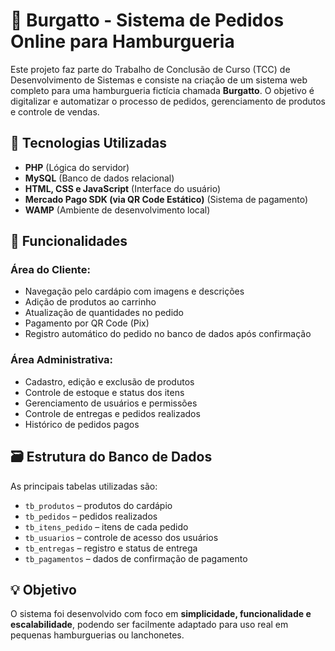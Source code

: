 # 🍔 Burgatto - Sistema de Pedidos Online para Hamburgueria

Este projeto faz parte do Trabalho de Conclusão de Curso (TCC) de Desenvolvimento de Sistemas e consiste na criação de um sistema web completo para uma hamburgueria fictícia chamada **Burgatto**. O objetivo é digitalizar e automatizar o processo de pedidos, gerenciamento de produtos e controle de vendas.

## 🔧 Tecnologias Utilizadas

- **PHP** (Lógica do servidor)
- **MySQL** (Banco de dados relacional)
- **HTML, CSS e JavaScript** (Interface do usuário)
- **Mercado Pago SDK (via QR Code Estático)** (Sistema de pagamento)
- **WAMP** (Ambiente de desenvolvimento local)

## 🧩 Funcionalidades

### Área do Cliente:
- Navegação pelo cardápio com imagens e descrições
- Adição de produtos ao carrinho
- Atualização de quantidades no pedido
- Pagamento por QR Code (Pix)
- Registro automático do pedido no banco de dados após confirmação

### Área Administrativa:
- Cadastro, edição e exclusão de produtos
- Controle de estoque e status dos itens
- Gerenciamento de usuários e permissões
- Controle de entregas e pedidos realizados
- Histórico de pedidos pagos

## 🗃️ Estrutura do Banco de Dados

As principais tabelas utilizadas são:

- `tb_produtos` – produtos do cardápio
- `tb_pedidos` – pedidos realizados
- `tb_itens_pedido` – itens de cada pedido
- `tb_usuarios` – controle de acesso dos usuários
- `tb_entregas` – registro e status de entrega
- `tb_pagamentos` – dados de confirmação de pagamento

## 💡 Objetivo

O sistema foi desenvolvido com foco em **simplicidade, funcionalidade e escalabilidade**, podendo ser facilmente adaptado para uso real em pequenas hamburguerias ou lanchonetes.
